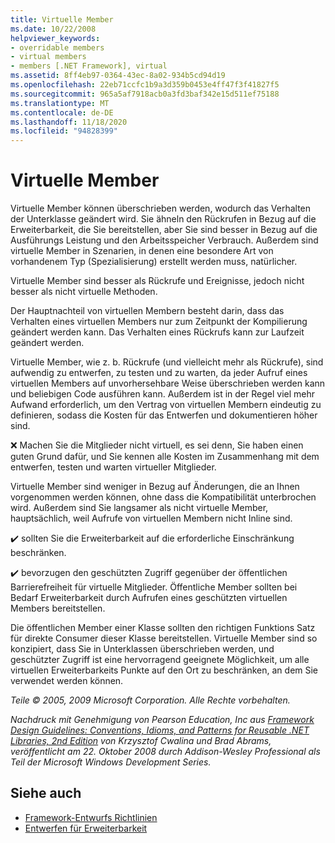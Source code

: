```yaml
---
title: Virtuelle Member
ms.date: 10/22/2008
helpviewer_keywords:
- overridable members
- virtual members
- members [.NET Framework], virtual
ms.assetid: 8ff4eb97-0364-43ec-8a02-934b5cd94d19
ms.openlocfilehash: 22eb71ccfc1b9a3d359b0453e4ff47f3f41827f5
ms.sourcegitcommit: 965a5af7918acb0a3fd3baf342e15d511ef75188
ms.translationtype: MT
ms.contentlocale: de-DE
ms.lasthandoff: 11/18/2020
ms.locfileid: "94828399"
---
```

# <a name="virtual-members"></a>Virtuelle Member
Virtuelle Member können überschrieben werden, wodurch das Verhalten der Unterklasse geändert wird. Sie ähneln den Rückrufen in Bezug auf die Erweiterbarkeit, die Sie bereitstellen, aber Sie sind besser in Bezug auf die Ausführungs Leistung und den Arbeitsspeicher Verbrauch. Außerdem sind virtuelle Member in Szenarien, in denen eine besondere Art von vorhandenem Typ (Spezialisierung) erstellt werden muss, natürlicher.

 Virtuelle Member sind besser als Rückrufe und Ereignisse, jedoch nicht besser als nicht virtuelle Methoden.

 Der Hauptnachteil von virtuellen Membern besteht darin, dass das Verhalten eines virtuellen Members nur zum Zeitpunkt der Kompilierung geändert werden kann. Das Verhalten eines Rückrufs kann zur Laufzeit geändert werden.

 Virtuelle Member, wie z. b. Rückrufe (und vielleicht mehr als Rückrufe), sind aufwendig zu entwerfen, zu testen und zu warten, da jeder Aufruf eines virtuellen Members auf unvorhersehbare Weise überschrieben werden kann und beliebigen Code ausführen kann. Außerdem ist in der Regel viel mehr Aufwand erforderlich, um den Vertrag von virtuellen Membern eindeutig zu definieren, sodass die Kosten für das Entwerfen und dokumentieren höher sind.

 ❌ Machen Sie die Mitglieder nicht virtuell, es sei denn, Sie haben einen guten Grund dafür, und Sie kennen alle Kosten im Zusammenhang mit dem entwerfen, testen und warten virtueller Mitglieder.

 Virtuelle Member sind weniger in Bezug auf Änderungen, die an Ihnen vorgenommen werden können, ohne dass die Kompatibilität unterbrochen wird. Außerdem sind Sie langsamer als nicht virtuelle Member, hauptsächlich, weil Aufrufe von virtuellen Membern nicht Inline sind.

 ✔️ sollten Sie die Erweiterbarkeit auf die erforderliche Einschränkung beschränken.

 ✔️ bevorzugen den geschützten Zugriff gegenüber der öffentlichen Barrierefreiheit für virtuelle Mitglieder. Öffentliche Member sollten bei Bedarf Erweiterbarkeit durch Aufrufen eines geschützten virtuellen Members bereitstellen.

 Die öffentlichen Member einer Klasse sollten den richtigen Funktions Satz für direkte Consumer dieser Klasse bereitstellen. Virtuelle Member sind so konzipiert, dass Sie in Unterklassen überschrieben werden, und geschützter Zugriff ist eine hervorragend geeignete Möglichkeit, um alle virtuellen Erweiterbarkeits Punkte auf den Ort zu beschränken, an dem Sie verwendet werden können.

 *Teile &copy; 2005, 2009 Microsoft Corporation. Alle Rechte vorbehalten.*

 *Nachdruck mit Genehmigung von Pearson Education, Inc aus [Framework Design Guidelines: Conventions, Idioms, and Patterns for Reusable .NET Libraries, 2nd Edition](https://www.informit.com/store/framework-design-guidelines-conventions-idioms-and-9780321545619) von Krzysztof Cwalina und Brad Abrams, veröffentlicht am 22. Oktober 2008 durch Addison-Wesley Professional als Teil der Microsoft Windows Development Series.*

## <a name="see-also"></a>Siehe auch

- [Framework-Entwurfs Richtlinien](index.md)
- [Entwerfen für Erweiterbarkeit](designing-for-extensibility.md)
